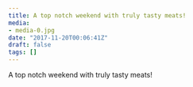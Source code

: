 ```yaml
---
title: A top notch weekend with truly tasty meats!
media:
- media-0.jpg
date: "2017-11-20T00:06:41Z"
draft: false
tags: []
---
```

A top notch weekend with truly tasty meats\!
